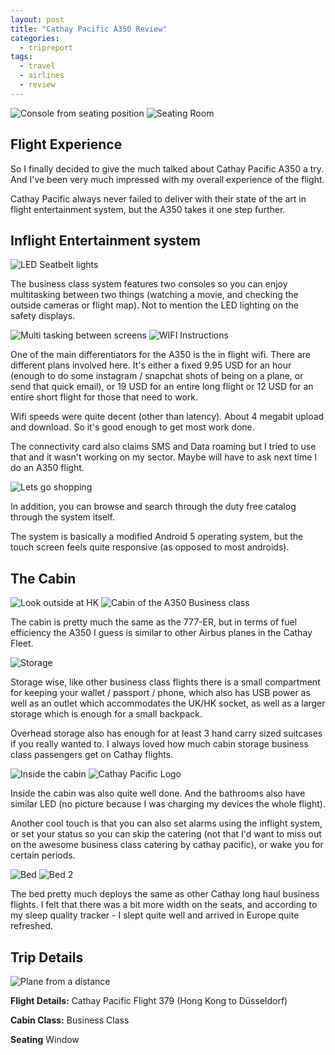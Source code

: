 ```yaml
---
layout: post
title: "Cathay Pacific A350 Review"
categories:
  - tripreport
tags:
  - travel
  - airlines
  - review
---
```


![Console from seating position](https://images.itinerantfoodie.com/uploads/cathaypacific-a350/IMG_2292.png)
![Seating Room](https://images.itinerantfoodie.com/uploads/cathaypacific-a350/IMG_2291.png)

## Flight Experience

So I finally decided to give the much talked about Cathay Pacific A350 a try. And I've been very much impressed with my overall experience of the flight.

Cathay Pacific always never failed to deliver with their state of the art in flight entertainment system, but the A350 takes it one step further.

## Inflight Entertainment system

![LED Seatbelt lights](https://images.itinerantfoodie.com/uploads/cathaypacific-a350/IMG_2301.png)

The business class system features  two consoles so you can enjoy multitasking between two things (watching a movie, and checking the outside cameras or flight map). Not to mention the LED lighting on the safety displays.

![Multi tasking between screens](https://images.itinerantfoodie.com/uploads/cathaypacific-a350/IMG_2305.png)
![WIFI Instructions](https://images.itinerantfoodie.com/uploads/cathaypacific-a350/IMG_2320.png)

One of the main differentiators for the A350 is the in flight wifi. There are different plans involved here. It's either a fixed 9.95 USD for an hour (enough to do some instagram / snapchat shots of being on a plane, or send that quick email), or 19 USD for an entire long flight or 12 USD for an entire short flight for those that need to work.

Wifi speeds were quite decent (other than latency). About 4 megabit upload and download. So it's good enough to get most work done.

The connectivity card also claims SMS and Data roaming but I tried to use that and it wasn't working on my sector. Maybe will have to ask next time I do an A350 flight.

![Lets go shopping](https://images.itinerantfoodie.com/uploads/cathaypacific-a350/IMG_2359.png)

In addition, you can browse and search through the duty free catalog through the system itself.

The system is basically a modified Android 5 operating system, but the touch screen feels quite responsive (as opposed to most androids).

## The Cabin

![Look outside at HK](https://images.itinerantfoodie.com/uploads/cathaypacific-a350/IMG_2319.png)
![Cabin of the A350 Business class](https://images.itinerantfoodie.com/uploads/cathaypacific-a350/IMG_2317.png)

The cabin is pretty much the same as the 777-ER, but in terms of fuel efficiency the A350 I guess is similar to other Airbus planes in the Cathay Fleet.

![Storage](https://images.itinerantfoodie.com/uploads/cathaypacific-a350/IMG_2294.png)

Storage wise, like other business class flights there is a small compartment for keeping your wallet / passport / phone, which also has USB power as well as an outlet which accommodates the UK/HK socket, as well as a larger storage which is enough for a small backpack.

Overhead storage also has enough for at least 3 hand carry sized suitcases if you really wanted to. I always loved how much cabin storage business class passengers get on Cathay flights.

![Inside the cabin](https://images.itinerantfoodie.com/uploads/cathaypacific-a350/IMG_2295.png)
![Cathay Pacific Logo](https://images.itinerantfoodie.com/uploads/cathaypacific-a350/IMG_2328.png)

Inside the cabin was also quite well done. And the bathrooms also have similar LED (no picture because I was charging my devices the whole flight).

Another cool touch is that you can also set alarms using the inflight system, or set your status so you can skip the catering (not that I'd want to miss out on the awesome business class catering by cathay pacific), or wake you for certain periods.

![Bed](https://images.itinerantfoodie.com/uploads/cathaypacific-a350/IMG_2338.png)
![Bed 2](https://images.itinerantfoodie.com/uploads/cathaypacific-a350/IMG_2339.png)

The bed pretty much deploys the same as other Cathay long haul business flights. I felt that there was a bit more width on the seats, and according to my sleep quality tracker - I slept quite well and arrived in Europe quite refreshed.


## Trip Details

![Plane from a distance](https://images.itinerantfoodie.com/uploads/cathaypacific-a350/IMG_2377.png)

**Flight Details:** Cathay Pacific Flight 379 (Hong Kong to Düsseldorf)

**Cabin Class:** Business Class

**Seating** Window
